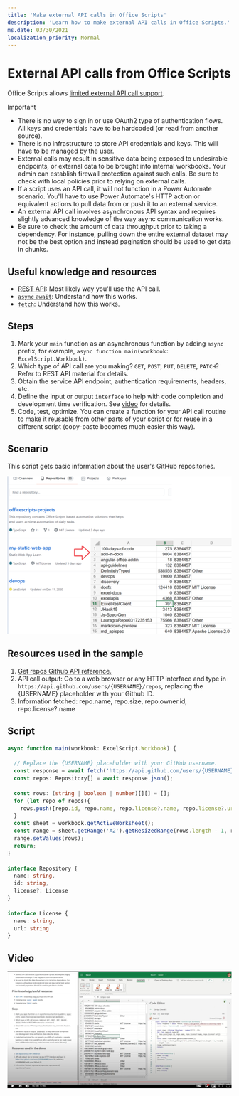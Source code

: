 ```yaml
---
title: 'Make external API calls in Office Scripts'
description: 'Learn how to make external API calls in Office Scripts.'
ms.date: 03/30/2021
localization_priority: Normal
---
```


# External API calls from Office Scripts

Office Scripts allows [limited external API call support](../../develop/external-calls.md).

> [!IMPORTANT]
>
> * There is no way to sign in or use OAuth2 type of authentication flows. All keys and credentials have to be hardcoded (or read from another source).
> * There is no infrastructure to store API credentials and keys. This will have to be managed by the user.
> * External calls may result in sensitive data being exposed to undesirable endpoints, or external data to be brought into internal workbooks. Your admin can establish firewall protection against such calls. Be sure to check with local policies prior to relying on external calls.
> * If a script uses an API call, it will not function in a Power Automate scenario. You'll have to use Power Automate's HTTP action or equivalent actions to pull data from or push it to an external service.
> * An external API call involves asynchronous API syntax and requires slightly advanced knowledge of the way async communication works.
> * Be sure to check the amount of data throughput prior to taking a dependency. For instance, pulling down the entire external dataset may not be the best option and instead pagination should be used to get data in chunks.

## Useful knowledge and resources

* [REST API](https://en.wikipedia.org/wiki/Representational_state_transfer): Most likely way you'll use the API call.
* [`async` `await`](https://developer.mozilla.org/docs/Learn/JavaScript/Asynchronous/Async_await): Understand how this works.
* [`fetch`](https://developer.mozilla.org/docs/Web/API/Fetch_API/Using_Fetch): Understand how this works.

## Steps

1. Mark your `main` function as an asynchronous function by adding `async` prefix, for example, `async function main(workbook: ExcelScript.Workbook)`.
1. Which type of API call are you making? `GET`, `POST`, `PUT`, `DELETE`, `PATCH`? Refer to REST API material for details.
1. Obtain the service API endpoint, authentication requirements, headers, etc.
1. Define the input or output `interface` to help with code completion and development time verification. See [video](#video) for details.
1. Code, test, optimize. You can create a function for your API call routine to make it reusable from other parts of your script or for reuse in a different script (copy-paste becomes much easier this way).

## Scenario

This script gets basic information about the user's GitHub repositories.

![Get repos info example](../../images/git.png)

## Resources used in the sample

1. [Get repos Github API reference.](https://docs.github.com/rest/reference/repos#list-repositories-for-a-user)
1. API call output: Go to a web browser or any HTTP interface and type in `https://api.github.com/users/{USERNAME}/repos`, replacing the {USERNAME} placeholder with your Github ID.
1. Information fetched: repo.name, repo.size, repo.owner.id, repo.license?.name

## Script

```TypeScript
async function main(workbook: ExcelScript.Workbook) {

  // Replace the {USERNAME} placeholder with your GitHub username.
  const response = await fetch('https://api.github.com/users/{USERNAME}/repos');
  const repos: Repository[] = await response.json();
  
  const rows: (string | boolean | number)[][] = [];
  for (let repo of repos){ 
    rows.push([repo.id, repo.name, repo.license?.name, repo.license?.url])
  }
  const sheet = workbook.getActiveWorksheet();
  const range = sheet.getRange('A2').getResizedRange(rows.length - 1, rows[0].length - 1);
  range.setValues(rows);
  return;
}

interface Repository {
  name: string,
  id: string,
  license?: License 
}

interface License {
  name: string,
  url: string
}
```

## Video

[![Watch API call video](../../images/api-vid.png)](https://youtu.be/fulP29J418E "API call video")

